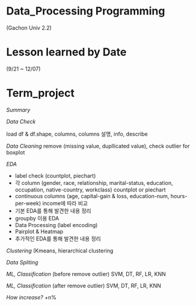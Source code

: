 # Data_Processing Programming 
(Gachon Univ 2.2)

# Lesson learned by Date
(9/21 ~ 12/07)

# Term_project
*Summary*

*Data Check*

load df & df.shape, columns, columns 설명, info, describe

*Data Cleaning*
remove (missing value, dupllicated value), check outlier for boxplot

*EDA*
- label check (countplot, piechart)
- 각 column (gender, race, relationship, marital-status, education, occupation, native-country, workclass) countplot or piechart
- continuous columns (age, capital-gain & loss, education-num, hours-per-week) income에 따라 비교
- 기본 EDA를 통해 발견한 내용 정리
- groupby 이용 EDA
- Data Processing (label encoding)
- Pairplot & Heatmap
- 추가적인 EDA를 통해 발견한 내용 정리

*Clustering*
(Kmeans, hierarchical clustering

*Data Spliting*

*ML, Classification* (before remove outlier)
SVM, DT, RF, LR, KNN

*ML, Classification* (after remove outlier)
SVM, DT, RF, LR, KNN

*How increase?*
+n%

